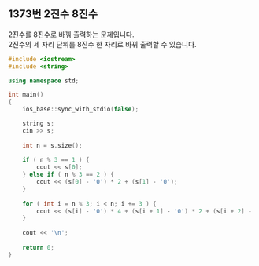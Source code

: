 1373번 2진수 8진수
---------------

2진수를 8진수로 바꿔 출력하는 문제입니다.  
2진수의 세 자리 단위를 8진수 한 자리로 바꿔 출력할 수 있습니다.

~~~ cpp
#include <iostream>
#include <string>

using namespace std;

int main()
{
    ios_base::sync_with_stdio(false);

    string s;
    cin >> s;
    
    int n = s.size();
    
    if ( n % 3 == 1 ) {
        cout << s[0];
    } else if ( n % 3 == 2 ) {
        cout << (s[0] - '0') * 2 + (s[1] - '0');
    }
    
    for ( int i = n % 3; i < n; i += 3 ) {
        cout << (s[i] - '0') * 4 + (s[i + 1] - '0') * 2 + (s[i + 2] - '0');
    }
    
    cout << '\n';
    
    return 0;
}
~~~